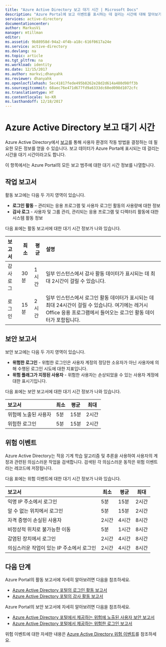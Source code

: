 ```yaml
---
title: "Azure Active Directory 보고 대기 시간 | Microsoft Docs"
description: "Azure Portal에 보고 이벤트를 표시하는 데 걸리는 시간에 대해 알아보기"
services: active-directory
documentationcenter: 
author: MarkusVi
manager: mtillman
editor: 
ms.assetid: 9b88958d-94a2-4f4b-a18c-616f0617a24e
ms.service: active-directory
ms.devlang: na
ms.topic: article
ms.tgt_pltfrm: na
ms.workload: identity
ms.date: 12/15/2017
ms.author: markvi;dhanyahk
ms.reviewer: dhanyahk
ms.openlocfilehash: 5ec41817fede495b8262e28d2d614a480d98ff3b
ms.sourcegitcommit: 68aec76e471d677fd9a6333dc60ed098d1072cfc
ms.translationtype: HT
ms.contentlocale: ko-KR
ms.lasthandoff: 12/18/2017
---
```

# <a name="azure-active-directory-reporting-latencies"></a>Azure Active Directory 보고 대기 시간

Azure Active Directory에서 [보고](active-directory-preview-explainer.md)를 통해 사용자 환경의 작동 방법을 결정하는 데 필요한 모든 정보를 얻을 수 있습니다. 보고 데이터가 Azure Porta에 표시되는 데 걸리는 시간을 대기 시간이라고도 합니다. 

이 항목에서는 Azure Portal의 모든 보고 범주에 대한 대기 시간 정보를 나열합니다. 


## <a name="activity-reports"></a>작업 보고서

활동 보고에는 다음 두 가지 영역이 있습니다.

- **로그인 활동** – 관리되는 응용 프로그램 및 사용자 로그인 활동의 사용량에 대한 정보
- **감사 로그** - 사용자 및 그룹 관리, 관리되는 응용 프로그램 및 디렉터리 활동에 대한 시스템 활동 정보

다음 표에는 활동 보고서에 대한 대기 시간 정보가 나와 있습니다.

| 보고서 | 최소 | 평균 | 설명 |
| :-- | --- | --- | :-- |
| 감사 로그 | 30분  | 1시간  |일부 인스턴스에서 감사 활동 데이터가 표시되는 데 최대 2시간이 걸릴 수 있습니다.|
| 로그인 | 15분  | 2시간 |일부 인스턴스에서 로그인 활동 데이터가 표시되는 데 최대 24시간이 걸릴 수 있습니다. 여기에는 레거시 Office 응용 프로그램에서 들어오는 로그인 활동 데이터가 포함됩니다. |







## <a name="security-reports"></a>보안 보고서

보안 보고에는 다음 두 가지 영역이 있습니다.

- **위험한 로그인** - 위험한 로그인은 사용자 계정의 정당한 소유자가 아닌 사용자에 의해 수행된 로그인 시도에 대한 지표입니다. 
- **위험 플래그가 지정된 사용자** - 위험한 사용자는 손상되었을 수 있는 사용자 계정에 대한 표시기입니다. 

다음 표에는 보안 보고서에 대한 대기 시간 정보가 나와 있습니다.

| 보고서 | 최소 | 평균 | 최대 |
| :-- | --- | --- | --- |
| 위험에 노출된 사용자          | 5분   | 15분  | 2시간  |
| 위험한 로그인         | 5분   | 15분  | 2시간  |

## <a name="risk-events"></a>위험 이벤트

Azure Active Directory는 적응 기계 학습 알고리즘 및 추론을 사용하여 사용자의 계정과 관련된 의심스러운 작업을 검색합니다. 검색된 각 의심스러운 동작은 위험 이벤트라는 레코드에 저장됩니다.

다음 표에는 위험 이벤트에 대한 대기 시간 정보가 나와 있습니다.

| 보고서 | 최소 | 평균 | 최대 |
| :-- | --- | --- | --- |
| 익명 IP 주소에서 로그인 |5분 |15분 |2시간 |
| 알 수 없는 위치에서 로그인 |5분 |15분 |2시간 |
| 자격 증명이 손실된 사용자 |2시간 |4시간 |8시간 |
| 비정상적 위치로 불가능한 이동 |5분 |1시간 |8시간  |
| 감염된 장치에서 로그인 |2시간 |4시간 |8시간  |
| 의심스러운 작업이 있는 IP 주소에서 로그인 |2시간 |4시간 |8시간  |



## <a name="next-steps"></a>다음 단계

Azure Portal의 활동 보고서에 자세히 알아보려면 다음을 참조하세요.

- [Azure Active Directory 포털의 로그인 활동 보고서](active-directory-reporting-activity-sign-ins.md)
- [Azure Active Directory 포털의 감사 활동 보고서](active-directory-reporting-activity-audit-logs.md)

Azure Portal의 보안 보고서에 자세히 알아보려면 다음을 참조하세요.

- [Azure Active Directory 포털에서 제공하는 위험에 노출된 사용자 보안 보고서](active-directory-reporting-security-user-at-risk.md)
- [Azure Active Directory 포털에서 제공하는 위험한 로그인 보고서](active-directory-reporting-security-risky-sign-ins.md)

위험 이벤트에 대한 자세한 내용은 [Azure Active Directory 위험 이벤트](active-directory-reporting-risk-events.md)를 참조하세요.

